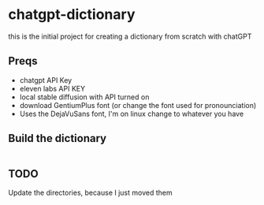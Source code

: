 # chatgpt-dictionary
this is the initial project for creating a dictionary from scratch with chatGPT


## Preqs
- chatgpt API Key
- eleven labs API KEY
- local stable diffusion with API turned on
- download GentiumPlus font (or change the font used for pronounciation)
- Uses the DejaVuSans font, I'm on linux change to whatever you have

## Build the dictionary
```make build
```


## TODO
Update the directories, because I just moved them 